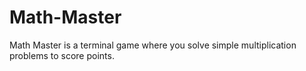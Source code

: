 # Math-Master
Math Master is a terminal game where you solve simple multiplication problems to score points.
